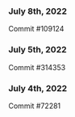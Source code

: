 ### July 8th, 2022

Commit #109124

### July 5th, 2022

Commit #314353


### July 4th, 2022

Commit #72281

